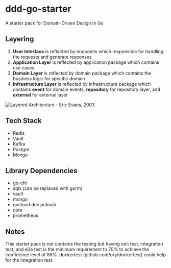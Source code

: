 # ddd-go-starter
A starter pack for Domain-Driven Design in Go

## Layering
1. **User Interface** is reflected by endpoints which responsible for handling the requests and generate responses
2. **Application Layer** is reflected by application package which contains use cases
3. **Domain Layer** is reflected by domain package which contains the business logic for specific domain
4. **Infrastructure Layer** is reflected by infrastructure package which contains **event** for domain events, **repository** for repository layer, and **external** for external layer

![Layered Architecture - Eric Evans, 2003](https://github.com/angryronald/ddd-go-starter/blob/main/DDD-Layered-Architecture.jpg)

## Tech Stack
- Redis
- Vault
- Kafka
- Postgre
- Mongo

## Library Dependencies
- go-chi
- sqlx (can be replaced with gorm)
- vault
- mongo
- gocloud.dev pubsub
- cors
- prometheus

## Notes
This starter pack is not contains the testing but having unit test, integration test, and e2e test is the minimum requirement to 70% to achieve the confidence level of 88%.
dockertest (github.com/ory/dockertest) could help for the integration test.